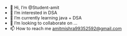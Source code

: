 - 👋 Hi, I’m @Student-amit
- 👀 I’m interested in DSA
- 🌱 I’m currently learning java + DSA
- 💞️ I’m looking to collaborate on ...
- 📫 How to reach me amitmishra99352592@gmail.com

<!---
Student-amit/Student-amit is a ✨ special ✨ repository because its `README.md` (this file) appears on your GitHub profile.
You can click the Preview link to take a look at your changes.
--->
